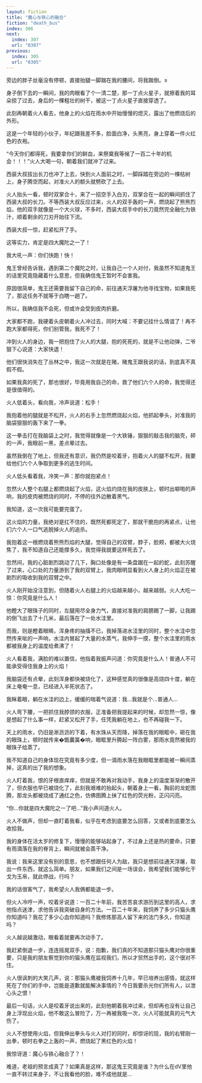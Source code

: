 ```yaml
---
layout: fiction
title: "魔心与铁心的融合"
fiction: "death_bus"
index: 306
next:
  index: 307
  url: "0307"
previous:
  index: 305
  url: "0305"
---
```

旁边的胖子丝毫没有停顿，直接抬腿一脚踹在我的腰间，将我踹倒。≥

身子倒下去的一瞬间，我的肉眼看了个一清二楚，那一丁点火星子，就擦着我的耳朵掠了过去，身后的一棵粗壮的树干，被这一丁点火星子直接穿透了。

此刻再朝着火人看去，他身上的火焰在雨水中开始慢慢的熄灭，露出了他燃烧后的外形。

这是一个年轻的小伙子，年纪跟我差不多，脸面白净，头黑亮，身上穿着一件火红色的衣袍。

“今天你们都得死，我要拿你们的鲜血，来祭奠我等候了一百二十年的机会！！！”火人大喝一句，朝着我们就冲了过来。

西装大叔拔出长刀也冲了上去，快到火人面前之时，一脚踩踏在旁边的一棵枯树上，身子腾空而起，对准火人的额头就劈砍了上去。

火人抬头一看，顿时双掌合十，来了一招空手入白刃，双掌合在一起的瞬间抓住了西装大叔的长刀。不等西装大叔反应过来，火人的双手轰的一声，燃烧起了熊熊烈焰，他的双手就像是一个大火球，不多时，西装大叔手中的长刀竟然完全融化为铁汁，顺着剩余的刀刃开始往下流。

西装大叔一惊，赶紧松开了手。

这等实力，肯定是四大魔陀之一了！

我大吼一声：你们快跑！快！

鬼王曾经告诉我，遇到第二个魔陀之时，让我自己一个人对付，我虽然不知道鬼王的话里究竟隐藏着什么意思，但我确信鬼王暂时不会害我。

原因很简单，鬼王还需要我留下自己的命，前往通天浮屠为他寻找宝物，如果我死了，那这任务不就等于白瞎一趟了。

所以，我确信我不会死，但或许会受到皮肉折磨。

大家都不跑，我硬着头皮朝着火人冲过去，同时大喊：不要记挂什么情谊了！再不跑大家都得死，你们别管我，我死不了！

冲到火人的身边，我一把抱住了火人的大腿，抱的死死的，就是不让他动弹，二爷狠下心说道：大家快退！

他们很快消失在了丛林之中，我这一次就是在赌，赌鬼王跟我说的话，到底真不真假不假。

如果我真的死了，那也很好，毕竟用我自己的命，救了他们六个人的命，我觉得还是很值得的。

火人低着头，看向我，冷声说道：松手！

我抱着他的腿就是不松开，火人的右手上忽然燃烧起火焰，他抓起拳头，对准我的脑袋狠狠的轰下来了一拳。

这一拳击打在我脑袋上之时，我觉得就像是一个大铁锤，狠狠的敲击我的脑壳，砰的一声，我眼前一黑，差点晕过去。

虽然我倒在了地上，但我还有意识，我仍然是咬着牙，抱着火人的腿不松开，我要给他们六个人争取到更多的逃生时间。

火人低头看着我，冷笑一声：那你就抱紧点！

忽然火人整个右腿上都燃烧起了火焰，这火焰灼烧在我的皮肤上，顿时出噼啪的声响，我的皮肉被燃烧的同时，不停的往外边散着黑气。

我知道，这一次我可能要完蛋了。

这火焰的力量，我绝对是扛不住的，既然死都死定了，那就干脆抱的再紧点，让他们六个人一口气逃脱掉火人的追杀。

我抱着这一根燃烧着熊熊烈焰的大腿，觉得自己的双臂，脖子，脸颊，都被大火烧焦了，我不知道自己还能撑多久，我觉得我就要这样死去了。

忽然间，我的心脏剧烈跳动了几下，胸口处像是有一条盘踞在一起的蛇，此刻苏醒了过来，心口处的力量游到了我的双臂上，我肉眼明显看到火人身上的火焰正在被剧烈的吸收到我的双臂之中。

火人刚开始没注意到，但随着火人右腿上的火焰越来越小，越来越弱。火人大吃一惊：你究竟是什么人！

他瞪大了眼珠子的同时，左腿用尽全身力气，直接对准我的肩膀踢了一脚，让我踢的倒飞出去了十几米，最后落在了一处水洼里。

而我，则是瞪着眼睛，浑身疼的抽搐不已，我掉落进水洼里的同时，整个水洼中忽然传来呲的一声响，水洼内冒起了大量的水蒸气，我伸手一摸，整个水洼里的雨水都被我身上的温度给煮沸了！

火人看着我，满脸的难以置信，他指着我振声问道：你究竟是什么人！普通人不可能承受得住我身上的火焰！

我脑袋还有点晕，此刻浑身都快被烧化了，这种感觉真的很像是高烧四十度，躺在床上奄奄一息，已经进入半死状态了。

我眯着眼，躺在水洼的边上，缓缓的喘着气说道：我...我就是个...普通人...

火人弯下腰，一把抓住我脖颈的衣服，正准备把我提起来的时候，却忽然一惊，像是想起了什么事一样，赶紧又松开了手，任凭我躺在地上，也不再碰我一下。

天上的雨水，仍旧是淅沥沥的下着，有水珠从天而降，掉落在我的眼眶中，砸在我的眼珠上，顿时就传来�甑囊簧�响，眼眶里升腾起一阵白雾，那雨水竟然被我的眼珠子给蒸了。

我不知道自己的身体现在究竟有多少度，但一滴雨水落在我眼眶里都能被一瞬间蒸掉，这真的出了我的想象。

火人盯着我，恨的牙根直痒痒，但就是不敢再对我动手，我身上的温度渐渐的散开了，但衣服也早已被烧化了，此刻我艰难的抬起头，朝着身上一看，胸前的龙蛇图腾，那龙头都被烧成了通红之色，仿佛图腾上抹了红色的荧光粉，正闪闪亮。

“你...你就是四大魔陀之一了吧...”我小声问道火人。

火人不做声，但却一直盯着我看，似乎在考虑到底要怎么回答，又或者到底要怎么收拾我。

我的身体在活太岁的修复下，慢慢的能够站起身了，不过身上还是热的要命，只要有雨滴落在我的脊背上，瞬间就被会蒸干净。

我说：我来这里没有别的意思，也不想跟任何人为敌，我只是想前往通天浮屠，取出一件东西，就这么简单。朋友，如果我们之间是一场误会，我希望我们能够化干戈为玉帛，就此停战，行吗？

我的话很客气了，我希望火人我俩都能退一步。

但火人冷哼一声，咬着牙说道：一百二十年前，我苦苦哀求游历到这里的高人，求他指点迷津，求他告诉我突破自身的方法。一百二十年来，我饲养了多少只猫头鹰你知道吗？我花了多少心血你知道吗？我修炼那高人留下来的法门多久，你知道吗？

火人越说越激动，眼看着就要再次动手了。

我赶紧倒退一步，连连摇晃双手，说：抱歉，我们真的不知道那只猫头鹰对你很重要，只是我的朋友察觉到你的猫头鹰在监视我们，所以才贸然出手的，这个很对不住。

火人很讽刺的大笑几声，说：那猫头鹰被我饲养十几年，早已培养出感情，就这样死在了你们的手中，岂能是道歉就能解决事情的？今日我要杀光你们所有人，以泄心头之恨！

最后一句话，火人是咬着牙说出来的，此刻他朝着我冲过来，但却再也没有让自己身上浮现出火焰，他不敢这么冒险了，万一再被我吸一次，火人可能就真的元气大伤了。

火人不想使用火焰，但我伸出拳头与火人对打的同时，却惊讶的现，我的右臂刚一出拳，顿时右拳之上轰的一声，燃烧起了黑红色的火焰！

我惊讶道：魔心与铁心融合了？！

难道，老祖的预言成真了？如果真是这样，那这鬼王究竟是谁？为什么在dV里他一直不转过来身子，不让我看他的脸，难不成他就是...